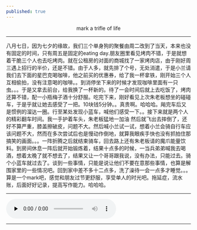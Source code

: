 ```yaml
---
published: true
---
```


<center>mark  a trifle of life</center>

------------
八月七日，因为七夕的缘故，我们三个单身狗的聚餐由周二改到了当天，本来也没有固定的时间，只有周五是固定的eating day.朋友圈里看见烤肉不错，于是就想着干脆三个人也去吃烤肉。就在公租房的对面的商城找了一家烤肉店，由于刚好周三遇上招行的半价，还是不错。由于人多，就先排了个号，无处消遣，于是小兰请我们去下面的星巴克喝咖啡，他之前买的优惠券，给了我一杯拿铁，刚开始三个人互相偷拍，没有注意喝的咖啡。。到消停坐下来的时候才发现咖啡里面有一只虫。。。于是又拿去前台，给我换了一杯新的。待了一会时间后就上去吃饭了，烤肉还算不错，配一小瓶梅子酒十分舒服。吃完下来，刚好看见上次朱老板想坐的碰碰车，于是乎就让她去感受了一把。10块钱5分钟。。真贵啊。哈哈哈。飚完车后又是惯例的溜达一圈。行至某处发现小蓝车，喊他们感受一下。。接下来就是两个人的精彩翻车时间。我一手护着车头，朱老板猛地一加油 然后就飞出去摔倒了，还好不算严重，膝盖擦破皮，问题不大。然后喊小兰试一试，想着小兰会骑自行车应该问题不大，然而在多次尝试后也是慢动作倒地，就算我眼疾手快也没有抓拍住那搞笑的画面。。。一阵折腾之后就结束骑车，回去路上还有朱老板请的魔爪能量饮料。到房间休息一阵后就开始锻炼着，结果十点多的时候，一当兵弟弟喊我去喝酒，想着太晚了就不想去了，结果又让一个哥哥跟我说，没有办法，只能过去。骑个小蓝车就过去了。谈到一些事情，只能是说让他们不要在意那些事情，也算是解围家里的一些情况吧。回到家中差不多十二点多，洗了澡待一会一点多才睡觉。。。  
算是一个mark吧，感觉和朋友过节更舒服，享受单人的时光吧。拖延症，流水账，后面好好记录，提高写作能力。哈哈哈。

------------

<audio id="audio" controls="" preload="none"  autoplay loop>
<source id="mp3" src="http://t.cn/AiTr0O9c?mp3">
</audio>

------------
